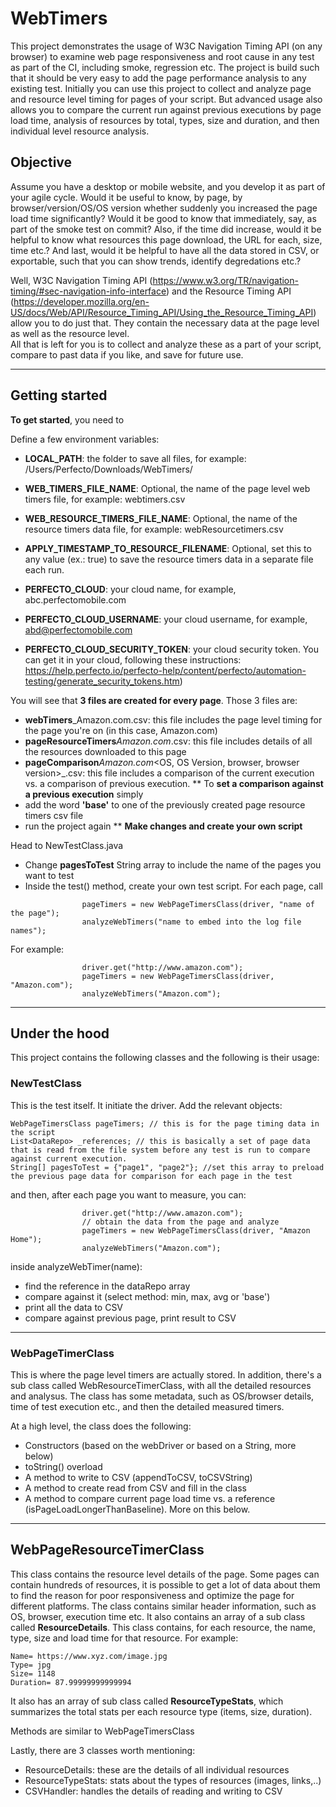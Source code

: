 # WebTimers
This project demonstrates the usage of W3C Navigation Timing API (on any browser) to examine web page responsiveness and root cause in any test as part of the CI, including smoke, regression etc. The project is build such that it should be very easy to add the page performance analysis to any existing test.
Initially you can use this project to collect and analyze page and resource level timing for pages of your script. But advanced usage also allows you to compare the current run against previous executions by page load time, analysis of resources by total, types, size and duration, and then individual level resource analysis.

## Objective
Assume you have a desktop or mobile website, and you develop it as part of your agile cycle. Would it be useful to know, by page, by browser/version/OS/OS version whether suddenly you increased the page load time significantly?
Would it be good to know that immediately, say, as part of the smoke test on commit?
Also, if the time did increase, would it be helpful to know what resources this page download, the URL for each, size, time etc.?
And last, would it be helpful to have all the data stored in CSV, or exportable, such that you can show trends, identify degredations etc.?


Well, W3C Navigation Timing API (https://www.w3.org/TR/navigation-timing/#sec-navigation-info-interface) and the Resource Timing API (https://developer.mozilla.org/en-US/docs/Web/API/Resource_Timing_API/Using_the_Resource_Timing_API) allow you to do just that. They contain the necessary data at the page level as well as the resource level.</br>
All that is left for you is to collect and analyze these as a part of your script, compare to past data if you like, and save for future use.


*************
## Getting started
**To get started**, you need to

Define a few environment variables:

- **LOCAL_PATH**: the folder to save all files, for example: /Users/Perfecto/Downloads/WebTimers/
- **WEB_TIMERS_FILE_NAME**: Optional, the name of the page level web timers file, for example: webtimers.csv
- **WEB_RESOURCE_TIMERS_FILE_NAME**: Optional, the name of the resource timers data file, for example: webResourcetimers.csv
- **APPLY_TIMESTAMP_TO_RESOURCE_FILENAME**: Optional, set this to any value (ex.: true) to save the resource timers data in a separate file each run.

- **PERFECTO_CLOUD**: your cloud name, for example, abc.perfectomobile.com
- **PERFECTO_CLOUD_USERNAME**: your cloud username, for example, abd@perfectomobile.com
- **PERFECTO_CLOUD_SECURITY_TOKEN**: your cloud security token. You can get it in your cloud, following these instructions: https://help.perfecto.io/perfecto-help/content/perfecto/automation-testing/generate_security_tokens.htm)

You will see that **3 files are created for every page**. Those 3 files are:
- **webTimers**_Amazon.com.csv: this file includes the page level timing for the page you're on (in this case, Amazon.com)
- **pageResourceTimers**_Amazon.com_<timestamp>.csv: this file includes details of all the resources downloaded to this page
- **pageComparison**_Amazon.com_<OS, OS Version, browser, browser version>_<timestamp>.csv: this file includes a comparison of the current execution vs. a comparison of previous execution.
**
To **set a comparison against a previous execution** simply
- add the word **'base'** to one of the previously created page resource timers csv file
- run the project again
**
**Make changes and create your own script**

Head to NewTestClass.java
- Change **pagesToTest** String array to include the name of the pages you want to test
- Inside the test() method, create your own test script. For each page, call
```
                pageTimers = new WebPageTimersClass(driver, "name of the page");
                analyzeWebTimers("name to embed into the log file names");
```
For example:
```
                driver.get("http://www.amazon.com");
                pageTimers = new WebPageTimersClass(driver, "Amazon.com");
                analyzeWebTimers("Amazon.com");
```

*************
## Under the hood

This project contains the following classes and the following is their usage:

### NewTestClass
This is the test itself. It initiate the driver. Add the relevant objects:
```
WebPageTimersClass pageTimers; // this is for the page timing data in the script
List<DataRepo> _references; // this is basically a set of page data that is read from the file system before any test is run to compare against current execution.
String[] pagesToTest = {"page1", "page2"}; //set this array to preload the previous page data for comparison for each page in the test
```
and then, after each page you want to measure, you can:
                
```
                driver.get("http://www.amazon.com");
                // obtain the data from the page and analyze
                pageTimers = new WebPageTimersClass(driver, "Amazon Home");
                analyzeWebTimers("Amazon.com");
```

inside analyzeWebTimer(name):
- find the reference in the dataRepo array
- compare against it (select method: min, max, avg or 'base')
- print all the data to CSV
- compare against previous page, print result to CSV

*************
### WebPageTimerClass
This is where the page level timers are actually stored. In addition, there's a sub class called WebResourceTimerClass, with all the detailed resources and analysus.
The class has some metadata, such as OS/browser details, time of test execution etc., and then the detailed measured timers.

At a high level, the class does the following:
- Constructors (based on the webDriver or based on a String, more below)
- toString() overload
- A method to write to CSV (appendToCSV, toCSVString)
- A method to create read from CSV and fill in the class
- A method to compare current page load time vs. a reference (isPageLoadLongerThanBaseline). More on this below.

*************
## WebPageResourceTimerClass
This class contains the resource level details of the page. Some pages can contain hundreds of resources, it is possible to get a lot of data about them to find the reason for poor responsiveness and optimize the page for different platforms.
The class contains similar header information, such as OS, browser, execution time etc.
It also contains an array of a sub class called **ResourceDetails**. This class contains, for each resource, the name, type, size and load time for that resource. For example:

```
Name= https://www.xyz.com/image.jpg
Type= jpg
Size= 1148
Duration= 87.99999999999994
```

It also has an array of sub class called **ResourceTypeStats**, which summarizes the total stats per each resource type (items, size, duration).

Methods are similar to WebPageTimersClass

Lastly, there are 3 classes worth mentioning:
- ResourceDetails: these are the details of all individual resources
- ResourceTypeStats: stats about the types of resources (images, links,..)
- CSVHandler: handles the details of reading and writing to CSV 
